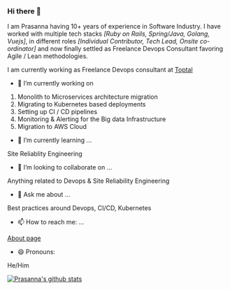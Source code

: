 ### Hi there 👋

<!--
**worldofprasanna/worldofprasanna** is a ✨ _special_ ✨ repository because its `README.md` (this file) appears on your GitHub profile.

Here are some ideas to get you started:

- 🔭 I’m currently working on ...
- 🌱 I’m currently learning ...
- 👯 I’m looking to collaborate on ...
- 🤔 I’m looking for help with ...
- 💬 Ask me about ...
- 📫 How to reach me: ...
- 😄 Pronouns: ...
- ⚡ Fun fact: ...
-->

I am Prasanna having 10+ years of experience in Software Industry. I have worked with multiple tech stacks *[Ruby on Rails, Spring/Java, Golang, Vuejs]*, in different roles *[Individual Contributor, Tech Lead, Onsite co-ordinator]* and now finally settled as Freelance Devops Consultant favoring Agile / Lean methodologies.

I am currently working as Freelance Devops consultant at [Toptal](https://www.toptal.com/resume/prasanna-venkataraman)

- 🔭 I’m currently working on

1. Monolith to Microservices architecture migration
2. Migrating to Kubernetes based deployments
3. Setting up CI / CD pipelines
4. Monitoring & Alerting for the Big data Infrastructure
5. Migration to AWS Cloud

- 🌱 I’m currently learning ...

Site Reliablity Engineering

- 👯 I’m looking to collaborate on ...

Anything related to Devops & Site Reliability Engineering

- 💬 Ask me about ...

Best practices around Devops, CI/CD, Kubernetes

- 📫 How to reach me: ...

[About page](https://worldofprasanna.in)

- 😄 Pronouns:

He/Him

[![Prasanna's github stats](https://github-readme-stats.vercel.app/api?username=worldofprasanna)](https://github.com/anuraghazra/github-readme-stats)